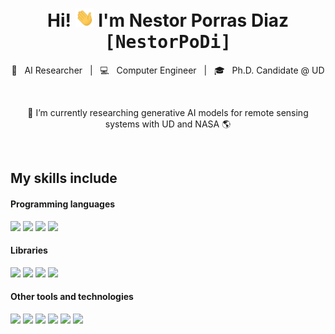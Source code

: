 <div align="center">
<h1> Hi! <img src="https://github.com/ABSphreak/ABSphreak/blob/master/gifs/Hi.gif" width="30px"> I'm Nestor Porras Diaz <tt>[NestorPoDi]</tt>  </h1>
<p align="center"> 🤖 &nbsp; AI Researcher &nbsp; | &nbsp; 💻 &nbsp; Computer Engineer &nbsp; | &nbsp; 🎓 &nbsp; Ph.D. Candidate @ UD</p>
<br/>
</div>

<div align="center">
<p align="center">🔭 I’m currently researching generative AI models for remote sensing systems with UD and NASA 🌎 </p>
<br/>
</div>

## My skills include

<!--
<h4> Programming languages </h4>
<span> 
  <img width="5%" src="https://raw.githubusercontent.com/yurijserrano/Github-Profile-Readme-Logos/470140ebab708f2275b853ba3b105dfdcd09c152/programming%20languages/python.svg"> 
  <img width="5%" src="https://github.com/yurijserrano/Github-Profile-Readme-Logos/blob/master/programming%20languages/c%2B%2B.svg"> 
  <img width="5%" src="https://github.com/yurijserrano/Github-Profile-Readme-Logos/blob/master/programming%20languages/java.svg"> 
</span>
-->

<h4> Programming languages </h4>
<span> 
  <img src="https://img.shields.io/badge/python-3670A0?style=for-the-badge&logo=python&logoColor=ffdd54">
  <img src="https://img.shields.io/badge/c++-%2300599C.svg?style=for-the-badge&logo=c%2B%2B&logoColor=white">
  <img src="https://img.shields.io/badge/java-%23ED8B00.svg?style=for-the-badge&logo=openjdk&logoColor=white">
  <img src="https://img.shields.io/badge/javascript-%23323330.svg?style=for-the-badge&logo=javascript&logoColor=%23F7DF1E">
</span>

<h4> Libraries </h4>
<span> 
  <img src="https://img.shields.io/badge/PyTorch-%23EE4C2C.svg?style=for-the-badge&logo=PyTorch&logoColor=white">
  <img src="https://img.shields.io/badge/pandas-%23150458.svg?style=for-the-badge&logo=pandas&logoColor=white">
  <img src="https://img.shields.io/badge/numpy-%23013243.svg?style=for-the-badge&logo=numpy&logoColor=white">
  <img src="https://img.shields.io/badge/Matplotlib-%23ffffff.svg?style=for-the-badge&logo=Matplotlib&logoColor=black">
</span>

<h4> Other tools and technologies </h4>
<span>
  <img src="https://img.shields.io/badge/Microsoft%20SQL%20Server-CC2927?style=for-the-badge&logo=microsoft%20sql%20server&logoColor=white">
  <img src="https://img.shields.io/badge/mysql-4479A1.svg?style=for-the-badge&logo=mysql&logoColor=white">
  <img src="https://img.shields.io/badge/AWS-%23FF9900.svg?style=for-the-badge&logo=amazon-aws&logoColor=white">
</span>

<span>
  <img src="https://img.shields.io/badge/html5-%23E34F26.svg?style=for-the-badge&logo=html5&logoColor=white">
  <img src="https://img.shields.io/badge/css3-%231572B6.svg?style=for-the-badge&logo=css3&logoColor=white">
  <img src="https://img.shields.io/badge/bootstrap-%238511FA.svg?style=for-the-badge&logo=bootstrap&logoColor=white">
</span>
